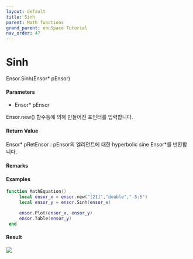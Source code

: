 ```yaml
---
layout: default
title: Sinh
parent: Math functions
grand_parent: enuSpace Tutorial
nav_order: 47
---
```


# Sinh

Ensor.Sinh\(Ensor\* pEnsor\)

#### Parameters

* Ensor\* pEnsor

Ensor.new\(\) 함수등에 의해 만들어진 포인터를 입력합니다.

#### Return Value

Ensor\* pRetEnsor : pEnsor의 엘리먼트에 대한 hyperbolic sine Ensor\*를 반환합니다.

#### Remarks

#### Examples

```lua
function MathEquation()
     local ensor_x = ensor.new("[21]","double","-5:5")
     local ensor_y = ensor.Sinh(ensor_x)

     ensor.Plot(ensor_x, ensor_y)
     ensor.Table(ensor_y)
 end
```

#### Result

![](/MathAPI/SinhResult.png)


